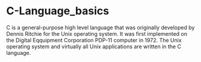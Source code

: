 # C-Language_basics
C is a general-purpose high level language that was originally developed by Dennis Ritchie for the Unix operating system. It was first implemented on the Digital Eqquipment Corporation PDP-11 computer in 1972.  The Unix operating system and virtually all Unix applications are written in the C language.
